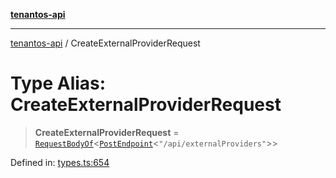 [**tenantos-api**](../README.md)

***

[tenantos-api](../globals.md) / CreateExternalProviderRequest

# Type Alias: CreateExternalProviderRequest

> **CreateExternalProviderRequest** = [`RequestBodyOf`](RequestBodyOf.md)\<[`PostEndpoint`](PostEndpoint.md)\<`"/api/externalProviders"`\>\>

Defined in: [types.ts:654](https://github.com/shadmanZero/tenantos-api/blob/50bbdae310005a0ca12345f143ddaf8ea2b8ce90/src/types.ts#L654)
